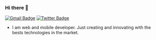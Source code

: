 ### Hi there 👋

[![Gmail Badge](https://img.shields.io/badge/-rodrigodnoronha@gmail.com-6633cc?style=flat-square&logo=Gmail&logoColor=white&link=mailto:rodrigodnoronha@gmail.com)](mailto:rodrigodnoronha@gmail.com)
[![Twitter Badge](https://img.shields.io/twitter/follow/xxxkckkxkxxk?label=Twitter&style=social)](https://twitter.com/xxxkckkxkxxk)

- I am web and mobile developer. Just creating and innovating with the bests technologies in the market.
